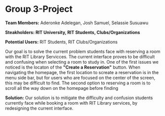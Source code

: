 # Group 3-Project
**Team Members:** Aderonke Adelegan, Josh Samuel, Selassie Susuawu


**Steakholders: RIT University, RIT Students, Clubs/Organizations** 


**Potential Users:** RIT Students, RIT Clubs/Organizations

Our goal is to solve the current problem students face with reserving a room with the RIT Library Servicces. The current interface proves to be difficult and confusing when selecting a room to study in. One of the first issues we noticed is the locaton of the **"Create a Reservation"** button. When navigating the homepage, the first location to screate a reservation is in the menu side bar, but for users who are focused on the center of the screen, this may be difficult to find. The second option to reserving a room is to scroll all the way down on the homepage before finding 


**Solution:** Our solution is to mitigate the difficulty and confusion students currently face while booking a room with RIT Library services, by redesigning the current interface.
